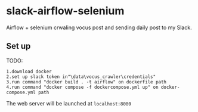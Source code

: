 # slack-airflow-selenium

Airflow + selenium crwaling vocus post and sending daily post to my Slack.


## Set up

TODO:
```
1.download docker
2.set up slack token in"\data\vocus_crawler\credentials"
3.run command "docker build . -t airflow" on dockerfile path
4.run command "docker compose -f dockercompose.yml up" on docker-compose.yml path
```
The web server will be launched at `localhost:8080`
